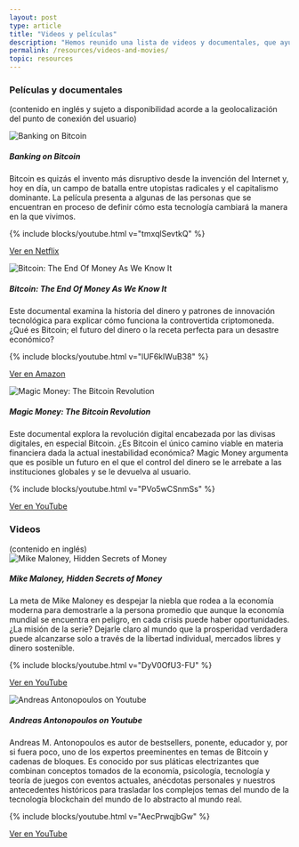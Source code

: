 ```yaml
---
layout: post
type: article
title: "Videos y películas"
description: "Hemos reunido una lista de videos y documentales, que ayudan a comenzar con blockchain y criptomonedas."
permalink: /resources/videos-and-movies/
topic: resources
---
```


### Películas y documentales
(contenido en inglés y sujeto a disponibilidad acorde a la geolocalización del punto de conexión del usuario)


<div class="row mt-5">
    <div class="col-md-3">
        <img src="https://www.kanopy.com/sites/default/files/imagecache/vp_thumbnail_medium/video-assets/1465964_landscape.jpg" alt="Banking on Bitcoin" />
    </div>
    <div class="col-md-9">
        <h5 class="mt-2 mt-md-0">Banking on Bitcoin</h5>
        <p>
            Bitcoin es quizás el invento más disruptivo desde la invención del Internet y, hoy en día, un campo de batalla entre utopistas radicales y el capitalismo dominante. La película presenta a algunas de las personas que se encuentran en proceso de definir cómo esta tecnología cambiará la manera en la que vivimos.
        </p>
        {% include blocks/youtube.html v="tmxqlSevtkQ" %}
        <p class="mt-3">
            <a class="btn btn-info" href="https://www.netflix.com/title/80154500" target="_blank">Ver en Netflix</a>
        </p>
    </div>
</div>


<div class="row mt-5">
    <div class="col-md-3">
        <img src="https://images-na.ssl-images-amazon.com/images/I/91sNzogxoiL._RI_SX300_.jpg" alt="Bitcoin: The End Of Money As We Know It" />
    </div>
    <div class="col-md-9">
        <h5 class="mt-2 mt-md-0">Bitcoin: The End Of Money As We Know It</h5>
        <p>
            Este documental examina la historia del dinero y patrones de innovación tecnológica para explicar cómo funciona la controvertida criptomoneda. ¿Qué es Bitcoin; el futuro del dinero o la receta perfecta para un desastre económico?
        </p>
        {% include blocks/youtube.html v="lUF6klWuB38" %}
        <p class="mt-3">
            <a class="btn btn-info" href="https://www.amazon.com/Bitcoin-End-Money-As-Know/dp/B013HU3WX6" target="_blank">Ver en Amazon</a>
        </p>
    </div>
</div>


<div class="row mt-5">
    <div class="col-md-3">
        <img src="https://images-na.ssl-images-amazon.com/images/I/91y2oyhV1VL._UR150,200_FMJPG_.jpg" alt="Magic Money: The Bitcoin Revolution" />
    </div>
    <div class="col-md-9">
        <h5 class="mt-2 mt-md-0">Magic Money: The Bitcoin Revolution</h5>
        <p>
            Este documental explora la revolución digital encabezada por las divisas digitales, en especial Bitcoin. ¿Es Bitcoin el único camino viable en materia financiera dada la actual inestabilidad económica? Magic Money argumenta que es posible un futuro en el que el control del dinero se le arrebate a las instituciones globales y se le devuelva al usuario.
        </p>
        {% include blocks/youtube.html v="PVo5wCSnmSs" %}
        <p class="mt-3">
            <a class="btn btn-info" href="https://www.youtube.com/watch?v=PVo5wCSnmSs" target="_blank">Ver en YouTube</a>
        </p>
    </div>
</div>



<h3 class="mt-5">Videos</h3>
(contenido en inglés)



<div class="row mt-5">
    <div class="col-md-3">
        <img src="https://i.ytimg.com/vi/dcUJwXhsv1A/hqdefault.jpg" alt="Mike Maloney, Hidden Secrets of Money" />
    </div>
    <div class="col-md-9">
        <h5 class="mt-2 mt-md-0">Mike Maloney, Hidden Secrets of Money</h5>
        <p>
            La meta de Mike Maloney es despejar la niebla que rodea a la economía moderna para demostrarle a la persona promedio que aunque la economía mundial se encuentra en peligro, en cada crisis puede haber oportunidades. ¿La misión de la serie? Dejarle claro al mundo que la prosperidad verdadera puede alcanzarse solo a través de la libertad individual, mercados libres y dinero sostenible.
        </p>
        {% include blocks/youtube.html v="DyV0OfU3-FU" %}
        <p class="mt-3">
            <a class="btn btn-info" href="https://www.youtube.com/playlist?list=PLE88E9ICdiphYjJkeeLL2O09eJoC8r7Dc" target="_blank">Ver en YouTube</a>
        </p>
    </div>
</div>


<div class="row mt-5">
    <div class="col-md-3">
        <img src="https://1v0du31btcp47pxiltbghecr-wpengine.netdna-ssl.com/wp-content/uploads/2013/06/Andreas_M_Antonopoulos_in_Zurich_2016-wiki-300x225.jpg" alt="Andreas Antonopoulos on Youtube" />
    </div>
    <div class="col-md-9">
        <h5 class="mt-2 mt-md-0">Andreas Antonopoulos on Youtube</h5>
        <p>
            Andreas M. Antonopoulos es autor de bestsellers, ponente, educador y, por si fuera poco, uno de los expertos preeminentes en temas de Bitcoin y cadenas de bloques. Es conocido por sus pláticas electrizantes que combinan conceptos tomados de la economía, psicología, tecnología y teoría de juegos con eventos actuales, anécdotas personales y nuestros antecedentes históricos para trasladar los complejos temas del mundo de la tecnología blockchain del mundo de lo abstracto al mundo real.
        </p>
        {% include blocks/youtube.html v="AecPrwqjbGw" %}
        <p class="mt-3">
            <a class="btn btn-info" href="https://www.youtube.com/playlist?list=PLPQwGV1aLnTthcG265_FYSaV24hFScvC0" target="_blank">Ver en YouTube</a>
        </p>
    </div>
</div>
